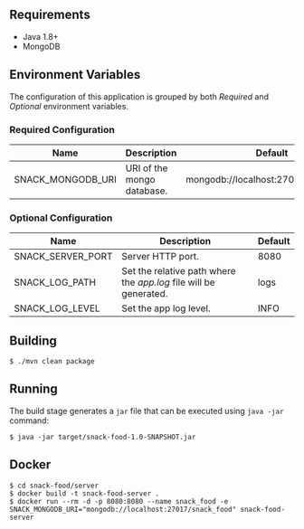 ## Requirements

- Java 1.8+
- MongoDB

## Environment Variables

The configuration of this application is grouped by both *Required* and *Optional* environment variables.

### Required Configuration

| Name | Description | Default |
| ---- | ----------- | ------- |
| SNACK_MONGODB_URI | URI of the mongo database. | mongodb://localhost:27017/snack_food |

### Optional Configuration

| Name | Description | Default |
| ---- | ----------- | ------- |
| SNACK_SERVER_PORT | Server HTTP port. | 8080 |
| SNACK_LOG_PATH | Set the relative path where the *app.log* file will be generated. | logs |
| SNACK_LOG_LEVEL | Set the app log level. | INFO |

## Building

    $ ./mvn clean package

## Running

The build stage generates a `jar` file that can be executed using `java -jar` command:

    $ java -jar target/snack-food-1.0-SNAPSHOT.jar

## Docker

```
$ cd snack-food/server
$ docker build -t snack-food-server .
$ docker run --rm -d -p 8080:8080 --name snack_food -e SNACK_MONGODB_URI="mongodb://localhost:27017/snack_food" snack-food-server
```
